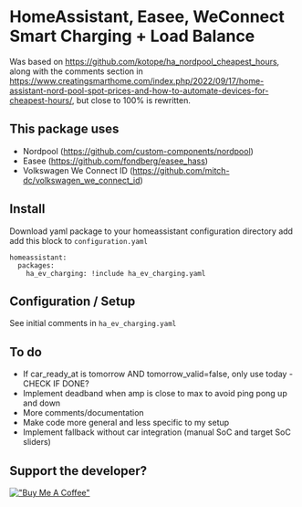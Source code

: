 # HomeAssistant, Easee, WeConnect Smart Charging + Load Balance #
Was based on https://github.com/kotope/ha_nordpool_cheapest_hours, along with the comments section in https://www.creatingsmarthome.com/index.php/2022/09/17/home-assistant-nord-pool-spot-prices-and-how-to-automate-devices-for-cheapest-hours/, but close to 100% is rewritten.

## This package uses ## 
* Nordpool (https://github.com/custom-components/nordpool)
* Easee (https://github.com/fondberg/easee_hass)
* Volkswagen We Connect ID (https://github.com/mitch-dc/volkswagen_we_connect_id)

## Install ##
Download yaml package to your homeassistant configuration directory add add this block to `configuration.yaml`

```
homeassistant:
  packages:
    ha_ev_charging: !include ha_ev_charging.yaml
```

## Configuration / Setup ##
See initial comments in `ha_ev_charging.yaml`

## To do ##
* If car_ready_at is tomorrow AND tomorrow_valid=false, only use today - CHECK IF DONE?
* Implement deadband when amp is close to max to avoid ping pong up and down
* More comments/documentation
* Make code more general and less specific to my setup
* Implement fallback without car integration (manual SoC and target SoC sliders)




## Support the developer?
[!["Buy Me A Coffee"](https://www.buymeacoffee.com/assets/img/custom_images/orange_img.png)](https://www.buymeacoffee.com/fransakeson)

